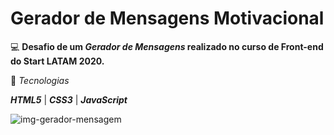 # Gerador de Mensagens Motivacional 

💻 **Desafio de um _Gerador de Mensagens_ realizado no curso de Front-end do Start LATAM 2020.**

🚀 _Tecnologias_

**_HTML5_** | **_CSS3_** | **_JavaScript_**

![img-gerador-mensagem](https://user-images.githubusercontent.com/66651329/95682916-720bcd80-0bbe-11eb-8323-7a2f673014e1.JPG)

